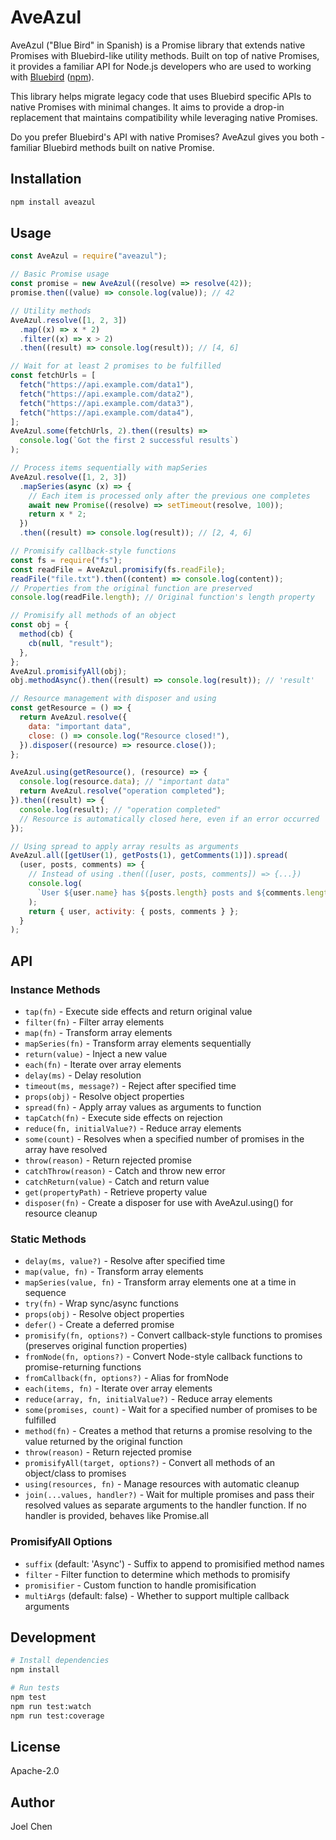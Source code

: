 # AveAzul

AveAzul ("Blue Bird" in Spanish) is a Promise library that extends native Promises with Bluebird-like utility methods. Built on top of native Promises, it provides a familiar API for Node.js developers who are used to working with [Bluebird](https://github.com/petkaantonov/bluebird) ([npm](https://www.npmjs.com/package/bluebird)).

This library helps migrate legacy code that uses Bluebird specific APIs to native Promises with minimal changes. It aims to provide a drop-in replacement that maintains compatibility while leveraging native Promises.

Do you prefer Bluebird's API with native Promises? AveAzul gives you both - familiar Bluebird methods built on native Promise.

## Installation

```bash
npm install aveazul
```

## Usage

```javascript
const AveAzul = require("aveazul");

// Basic Promise usage
const promise = new AveAzul((resolve) => resolve(42));
promise.then((value) => console.log(value)); // 42

// Utility methods
AveAzul.resolve([1, 2, 3])
  .map((x) => x * 2)
  .filter((x) => x > 2)
  .then((result) => console.log(result)); // [4, 6]

// Wait for at least 2 promises to be fulfilled
const fetchUrls = [
  fetch("https://api.example.com/data1"),
  fetch("https://api.example.com/data2"),
  fetch("https://api.example.com/data3"),
  fetch("https://api.example.com/data4"),
];
AveAzul.some(fetchUrls, 2).then((results) =>
  console.log(`Got the first 2 successful results`)
);

// Process items sequentially with mapSeries
AveAzul.resolve([1, 2, 3])
  .mapSeries(async (x) => {
    // Each item is processed only after the previous one completes
    await new Promise((resolve) => setTimeout(resolve, 100));
    return x * 2;
  })
  .then((result) => console.log(result)); // [2, 4, 6]

// Promisify callback-style functions
const fs = require("fs");
const readFile = AveAzul.promisify(fs.readFile);
readFile("file.txt").then((content) => console.log(content));
// Properties from the original function are preserved
console.log(readFile.length); // Original function's length property

// Promisify all methods of an object
const obj = {
  method(cb) {
    cb(null, "result");
  },
};
AveAzul.promisifyAll(obj);
obj.methodAsync().then((result) => console.log(result)); // 'result'

// Resource management with disposer and using
const getResource = () => {
  return AveAzul.resolve({
    data: "important data",
    close: () => console.log("Resource closed!"),
  }).disposer((resource) => resource.close());
};

AveAzul.using(getResource(), (resource) => {
  console.log(resource.data); // "important data"
  return AveAzul.resolve("operation completed");
}).then((result) => {
  console.log(result); // "operation completed"
  // Resource is automatically closed here, even if an error occurred
});

// Using spread to apply array results as arguments
AveAzul.all([getUser(1), getPosts(1), getComments(1)]).spread(
  (user, posts, comments) => {
    // Instead of using .then(([user, posts, comments]) => {...})
    console.log(
      `User ${user.name} has ${posts.length} posts and ${comments.length} comments`
    );
    return { user, activity: { posts, comments } };
  }
);
```

## API

### Instance Methods

- `tap(fn)` - Execute side effects and return original value
- `filter(fn)` - Filter array elements
- `map(fn)` - Transform array elements
- `mapSeries(fn)` - Transform array elements sequentially
- `return(value)` - Inject a new value
- `each(fn)` - Iterate over array elements
- `delay(ms)` - Delay resolution
- `timeout(ms, message?)` - Reject after specified time
- `props(obj)` - Resolve object properties
- `spread(fn)` - Apply array values as arguments to function
- `tapCatch(fn)` - Execute side effects on rejection
- `reduce(fn, initialValue?)` - Reduce array elements
- `some(count)` - Resolves when a specified number of promises in the array have resolved
- `throw(reason)` - Return rejected promise
- `catchThrow(reason)` - Catch and throw new error
- `catchReturn(value)` - Catch and return value
- `get(propertyPath)` - Retrieve property value
- `disposer(fn)` - Create a disposer for use with AveAzul.using() for resource cleanup

### Static Methods

- `delay(ms, value?)` - Resolve after specified time
- `map(value, fn)` - Transform array elements
- `mapSeries(value, fn)` - Transform array elements one at a time in sequence
- `try(fn)` - Wrap sync/async functions
- `props(obj)` - Resolve object properties
- `defer()` - Create a deferred promise
- `promisify(fn, options?)` - Convert callback-style functions to promises (preserves original function properties)
- `fromNode(fn, options?)` - Convert Node-style callback functions to promise-returning functions
- `fromCallback(fn, options?)` - Alias for fromNode
- `each(items, fn)` - Iterate over array elements
- `reduce(array, fn, initialValue?)` - Reduce array elements
- `some(promises, count)` - Wait for a specified number of promises to be fulfilled
- `method(fn)` - Creates a method that returns a promise resolving to the value returned by the original function
- `throw(reason)` - Return rejected promise
- `promisifyAll(target, options?)` - Convert all methods of an object/class to promises
- `using(resources, fn)` - Manage resources with automatic cleanup
- `join(...values, handler?)` - Wait for multiple promises and pass their resolved values as separate arguments to the handler function. If no handler is provided, behaves like Promise.all

### PromisifyAll Options

- `suffix` (default: 'Async') - Suffix to append to promisified method names
- `filter` - Filter function to determine which methods to promisify
- `promisifier` - Custom function to handle promisification
- `multiArgs` (default: false) - Whether to support multiple callback arguments

## Development

```bash
# Install dependencies
npm install

# Run tests
npm test
npm run test:watch
npm run test:coverage
```

## License

Apache-2.0

## Author

Joel Chen
